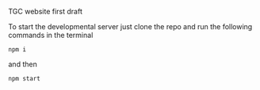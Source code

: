 TGC website first draft

To start the developmental server just clone the repo and run the following commands in the terminal
```
npm i
```
and then 
```
npm start
```
